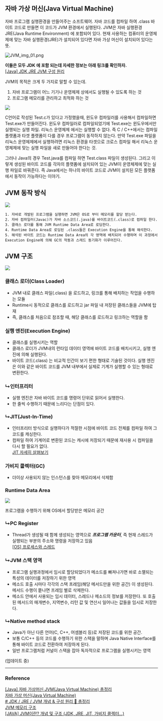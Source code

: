 ## 자바 가상 머신(Java Virtual Machine)

자바 프로그램 실행환경을 만들어주는 소프트웨어. 자바 코드를 컴파일 하여 .class 바이트 코드로 만들면 이 코드가 JVM 환경에서 실행된다. JVM은 자바 실행환경 JRE(Java Runtime Environment) 에 포함되어 있다. 현재 사용하는 컴퓨터의 운영체제에 맞는 자바 실행환경(JRE)가 설치되어 있다면 자바 가상 머신이 설치되어 있다는 뜻.

![JVM_img_01.png](../Img/JVM_img_01.png)

**이들은 모두 JDK 에 포함 되는데 자세한 정보는 아래 링크를 확인하자.**  
[[Java] JDK JRE JVM 구성 원리]([Java]%20JDK%20JRE%20JVM%20구성%20원리.md)

JVM의 목적은 크게 두 가지로 말할 수 있는데.
1. 자바 프로그램이 어느 기기나 운영체제 상에서도 실행될 수 있도록 하는 것
2. 프로그램 메모리를 관리하고 최적화 하는 것

![](../Img/JVM_img_02.png)

C언어로 작성된 Test.c가 있다고 가정했을때, 윈도우 컴파일러를 사용해서 컴파일하면 Test.exe가 만들어진다. 윈도우 컴파일러로 컴파일되었기에 Test.exe는 윈도우에서만 실행되는 실행 파일. 리눅스 운영체제 에서는 실행할 수 없다. 즉 C / C++에서는 컴파일 플랫폼과 타겟 플랫폼이 다를 경우 프로그램이 동작하지 않는다. 만약 Test.exe 파일을 리눅스 운영체제에서 실행하려면 리눅스 환경을 타겟으로 크로스 컴파일 해서 리눅스 운영체제에 맞는 실행 파일을 새로 만들어야 한다는 것.

그러나 Java의 경우 Test.java를 컴파일 하면 Test.class 파일이 생성된다. 그리고 이렇게 생성된 바이트 코드를 각자의 플랫폼에 설치되어 있는 JVM이 운영체제에 맞는 실행 파일로 바꿔준다. 즉 Java에서는 하나의 바이트 코드로 JVM이 설치된 모든 플랫폼에서 동작이 가능하다는 이야기.

## JVM 동작 방식
![](../Img/JVM_img_03.png)
```
1. 자바로 개발된 프로그램을 실행하면 JVM은 OS로 부터 메모리를 할당 받는다.  
2. 자바 컴파일러(Javac)가 자바 소스코드(.java)를 바이트코드(.class)로 컴파일 한다. 
3. 클래스 로더를 통해 JVM Runtime Data Area로 로딩한다.
4. Runtime Data Area로 로딩된 .class들은 Execution Engine을 통해 해석한다.
5. 해석된 바이트 코드는 Runtime Data Area의 각 영역에 배치되어 수행하며 이 과정에서 Execution Engine에 의해 GC의 작동과 스레드 동기화가 이루어진다.
```

## JVM 구조
![](../Img/JVM_img_04.png)

### 클래스 로더(Class Loader)
- JVM 내로 클래스 파일(.class) 을 로드하고, 링크를 통해 배치하는 작업을 수행하는 모듈
- Runtime시 동적으로 클래스를 로드하고 jar 파일 내 저장된 클래스들을 JVM에 탑재
- 즉, 클래스를 처음으로 참조할 때, 해당 클래스를 로드하고 링크하는 역할을 함

### 실행 엔진(Execution Engine)
- 클래스를 실행시키는 역할
- 클래스 로더가 JVM내의 런타임 데이터 영역에 바이트 코드를 배치시키고, 실행 엔진에 의해 실행된다.
- 바이트 코드(.class) 는 비교적 인간이 보기 편한 형태로 기술된 것이다. 실행 엔진은 이와 같은 바이트 코드를 JVM 내부에서 실제로 기계가 실행할 수 있는 형태로 변환한다.

### ↳인터프리터
- 실행 엔진은 자바 바이트 코드를 명령어 단위로 읽어서 실행한다.
- 한 줄씩 수행하기 때문에 느리다는 단점이 있다.

### ↳JIT(Just-In-Time)
- 인터프리터 방식으로 실행하다가 적절한 시점에 바이트 코드 전체를 컴파일 하여 그 코드를 캐싱한다.
- 컴파일 하여 기계어로 변환된 코드는 캐시에 저장되기 때문에 재사용 시 컴파일을 다시 할 필요가 없다.  
[JIT 자세히 살펴보기]([Java]%20JIT%20란?.md)

### 가비지 콜렉터(GC)
- 더이상 사용되지 않는 인스턴스를 찾아 메모리에서 삭제함

### Runtime Data Area
![](../Img/JVM_img_05.png)

프로그램을 수행하기 위해 OS에서 할당받은 메모리 공간

### ↳PC Register
- Thread가 생성될 때 함께 생성되는 영역으로 ***프로그램 카운터***, 즉 현재 스레드가 실행되는 부분의 주소와 명령을 저장하고 있음  
[[OS] 프로세스와 스레드]([OS]%20프로세스와%20스레드.md)

### ↳JVM 스택 영역
- 프로그램 실행과정에서 임시로 할당되었다가 메소드를 빠져나가면 바로 소멸되는 특성의 데이터를 저장하기 위한 영역
- 메소드 호출 시마다 각각의 스택 프레임(해당 메서드만을 위한 공간) 이 생성된다. 메서드 수행이 띁나면 프레임 별로 삭제한다.
- 메소드 안에서 사용되는 임시 데이터, 스레드나 메소드의 정보를 저장한다. 또 호출된 메서드의 매개변수, 지역변수, 리턴 값 및 연산시 일어나는 값들을 임시로 저장한다.

### ↳Native method stack
- Java가 아닌 다른 언어(C, C++, 어셈블리 등)로 저장된 코드를 위한 공간.
- 보통 C/C++ 등의 코드를 수행하기 위한 스택을 말하며 Java Native Interface를 통해 바이트 코드로 전환하여 저장하게 된다.
- 일반 프로그램처럼 커널이 스택을 잡아 독자적으로 프로그램을 실행시키는 영역

(업데이트 중)

---

### Reference

[[Java] 자바 가상머신 JVM(Java Virtual Machine) 총정리](https://coding-factory.tistory.com/827)  
[자바 가상 머신(Java Virtual Machine)](https://github.com/gyoogle/tech-interview-for-developer/blob/master/Language/%5Bjava%5D%20%EC%9E%90%EB%B0%94%20%EA%B0%80%EC%83%81%20%EB%A8%B8%EC%8B%A0(Java%20Virtual%20Machine).md#%EC%9E%90%EB%B0%94-%EA%B0%80%EC%83%81-%EB%A8%B8%EC%8B%A0java-virtual-machine)  
[# JDK / JRE / JVM 개념 & 구성 원리 💯 총정리](https://inpa.tistory.com/entry/JAVA-%E2%98%95-JDK-JRE-JVM-%EA%B0%9C%EB%85%90-%EA%B5%AC%EC%84%B1-%EC%9B%90%EB%A6%AC-%F0%9F%92%AF-%EC%99%84%EB%B2%BD-%EC%B4%9D%EC%A0%95%EB%A6%AC)  
[JVM 메모리 구조](https://github.com/devFancy/2023-CS-Study/blob/main/java/java_jvm_architecture.md)  
[[JAVA] JVM이란? 개념 및 구조 (JDK, JRE, JIT, 가비지 콜렉터...)](https://doozi0316.tistory.com/entry/1%EC%A3%BC%EC%B0%A8-JVM%EC%9D%80-%EB%AC%B4%EC%97%87%EC%9D%B4%EB%A9%B0-%EC%9E%90%EB%B0%94-%EC%BD%94%EB%93%9C%EB%8A%94-%EC%96%B4%EB%96%BB%EA%B2%8C-%EC%8B%A4%ED%96%89%ED%95%98%EB%8A%94-%EA%B2%83%EC%9D%B8%EA%B0%80)